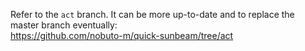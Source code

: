 Refer to the `act` branch. It can be more up-to-date and to replace the
master branch eventually:  
https://github.com/nobuto-m/quick-sunbeam/tree/act
